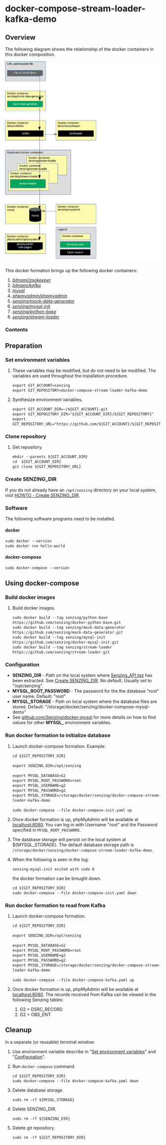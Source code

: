 # docker-compose-stream-loader-kafka-demo

## Overview

The following diagram shows the relationship of the docker containers in this docker composition.

![Image of architecture](doc/img-architecture/architecture.png)

This docker formation brings up the following docker containers:

1. *[bitnami/zookeeper](https://github.com/bitnami/bitnami-docker-zookeeper)*
1. *[bitnami/kafka](https://github.com/bitnami/bitnami-docker-kafka)*
1. *[mysql](https://github.com/docker-library/mysql)*
1. *[phpmyadmin/phpmyadmin](https://github.com/phpmyadmin/docker)*
1. *[senzing/mock-data-generator](https://github.com/Senzing/mock-data-generator)*
1. *[senzing/mysql-init](https://github.com/Senzing/docker-mysql-init)*
1. *[senzing/python-base](https://github.com/Senzing/docker-python-base)*
1. *[senzing/stream-loader](https://github.com/Senzing/stream-loader)*

### Contents

## Preparation

### Set environment variables

1. These variables may be modified, but do not need to be modified.
   The variables are used throughout the installation procedure.

    ```console
    export GIT_ACCOUNT=senzing
    export GIT_REPOSITORY=docker-compose-stream-loader-kafka-demo
    ```

1. Synthesize environment variables.

    ```console
    export GIT_ACCOUNT_DIR=~/${GIT_ACCOUNT}.git
    export GIT_REPOSITORY_DIR="${GIT_ACCOUNT_DIR}/${GIT_REPOSITORY}"
    export GIT_REPOSITORY_URL="https://github.com/${GIT_ACCOUNT}/${GIT_REPOSITORY}.git"
    ```

### Clone repository

1. Get repository.

    ```console
    mkdir --parents ${GIT_ACCOUNT_DIR}
    cd  ${GIT_ACCOUNT_DIR}
    git clone ${GIT_REPOSITORY_URL}
    ```

### Create SENZING_DIR

If you do not already have an `/opt/senzing` directory on your local system, visit
[HOWTO - Create SENZING_DIR](https://github.com/Senzing/knowledge-base/blob/master/HOWTO/create-senzing-dir.md).

### Software

The following software programs need to be installed.

#### docker

```console
sudo docker --version
sudo docker run hello-world
```

#### docker-compose

```console
sudo docker-compose --version
```

## Using docker-compose

### Build docker images

1. Build docker images.

    ```console
    sudo docker build --tag senzing/python-base         https://github.com/senzing/docker-python-base.git
    sudo docker build --tag senzing/mock-data-generator https://github.com/senzing/mock-data-generator.git
    sudo docker build --tag senzing/mysql-init          https://github.com/senzing/docker-mysql-init.git
    sudo docker build --tag senzing/stream-loader       https://github.com/senzing/stream-loader.git
    ```

### Configuration

- **SENZING_DIR** -
  Path on the local system where
  [Senzing_API.tgz](https://s3.amazonaws.com/public-read-access/SenzingComDownloads/Senzing_API.tgz)
  has been extracted.
  See [Create SENZING_DIR](#create-senzing_dir).
  No default.
  Usually set to "/opt/senzing".
- **MYSQL_ROOT_PASSWORD** -
  The password for the the database "root" user name.
  Default: "root"
- **MYSQL_STORAGE** -
  Path on local system where the database files are stored.
  Default: "/storage/docker/senzing/docker-compose-mysql-demo"
- See [github.com/Senzing/docker-mysql](https://github.com/Senzing/docker-mysql)
  for more details on how to find values for other **MYSQL_** environment variables.

### Run docker formation to initialize database

1. Launch docker-compose formation.  Example:

    ```console
    cd ${GIT_REPOSITORY_DIR}

    export SENZING_DIR=/opt/senzing

    export MYSQL_DATABASE=G2
    export MYSQL_ROOT_PASSWORD=root
    export MYSQL_USERNAME=g2
    export MYSQL_PASSWORD=g2
    export MYSQL_STORAGE=/storage/docker/senzing/docker-compose-stream-loader-kafka-demo

    sudo docker-compose --file docker-compose-init.yaml up
    ```

1. Once docker formation is up, phpMyAdmin will be available at
   [localhost:8080](http://localhost:8080).
   You can log in with Username "root" and the Password specified in `MYSQL_ROOT_PASSWORD`.

1. The database storage will persist on the local system at ${MYSQL_STORAGE}.
   The default database storage path is `/storage/docker/senzing/docker-compose-stream-loader-kafka-demo`.

1. When the following is seen in the log:

    ```console
    senzing-mysql-init exited with code 0
    ```

    the docker formation can be brought down.

    ```console
    cd ${GIT_REPOSITORY_DIR}
    sudo docker-compose --file docker-compose-init.yaml down
    ```

### Run docker formation to read from Kafka

1. Launch docker-compose formation.

    ```console
    cd ${GIT_REPOSITORY_DIR}

    export SENZING_DIR=/opt/senzing

    export MYSQL_DATABASE=G2
    export MYSQL_ROOT_PASSWORD=root
    export MYSQL_USERNAME=g2
    export MYSQL_PASSWORD=g2
    export MYSQL_STORAGE=/storage/docker/senzing/docker-compose-stream-loader-kafka-demo

    sudo docker-compose --file docker-compose-kafka.yaml up
    ```

1. Once docker formation is up, phpMyAdmin will be available at
   [localhost:8080](http://localhost:8080).
   The records received from Kafka can be viewed in the following Senzing tables:
    1. G2 > DSRC_RECORD
    1. G2 > OBS_ENT

## Cleanup

In a separate (or reusable) terminal window:

1. Use environment variable describe in "[Set environment variables](#set-environment-variables)" and "[Configuration](#configuration)".
1. Run `docker-compose` command.

    ```console
    cd ${GIT_REPOSITORY_DIR}
    sudo docker-compose --file docker-compose-kafka.yaml down
    ```

1. Delete database storage.

    ```console
    sudo rm -rf ${MYSQL_STORAGE}
    ```

1. Delete SENZING_DIR.

    ```console
    sudo rm -rf ${SENZING_DIR}
    ```

1. Delete git repository.

    ```console
    sudo rm -rf ${GIT_REPOSITORY_DIR}
    ```
